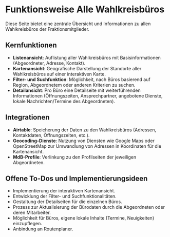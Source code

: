 # Funktionsweise Alle Wahlkreisbüros

Diese Seite bietet eine zentrale Übersicht und Informationen zu allen Wahlkreisbüros der Fraktionsmitglieder.

## Kernfunktionen

- **Listenansicht**: Auflistung aller Wahlkreisbüros mit Basisinformationen (Abgeordneter, Adresse, Kontakt).
- **Kartenansicht**: Geografische Darstellung der Standorte aller Wahlkreisbüros auf einer interaktiven Karte.
- **Filter- und Suchfunktion**: Möglichkeit, nach Büros basierend auf Region, Abgeordnetem oder anderen Kriterien zu suchen.
- **Detailansicht**: Pro Büro eine Detailseite mit weiterführenden Informationen (Öffnungszeiten, Ansprechpartner, angebotene Dienste, lokale Nachrichten/Termine des Abgeordneten).

## Integrationen

- **Airtable**: Speicherung der Daten zu den Wahlkreisbüros (Adressen, Kontaktdaten, Öffnungszeiten, etc.).
- **Geocoding-Dienste**: Nutzung von Diensten wie Google Maps oder OpenStreetMap zur Umwandlung von Adressen in Koordinaten für die Kartenansicht.
- **MdB-Profile**: Verlinkung zu den Profilseiten der jeweiligen Abgeordneten.

## Offene To-Dos und Implementierungsideen

- Implementierung der interaktiven Kartenansicht.
- Entwicklung der Filter- und Suchfunktionalitäten.
- Gestaltung der Detailseiten für die einzelnen Büros.
- Prozess zur Aktualisierung der Bürodaten durch die Abgeordneten oder deren Mitarbeiter.
- Möglichkeit für Büros, eigene lokale Inhalte (Termine, Neuigkeiten) einzupflegen.
- Anbindung an Routenplaner.
